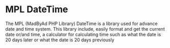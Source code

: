 
# MPL DateTime

The MPL (MadByAd PHP Library) DateTime is a library used for advance date and time system. This library include, easily format and get the current date or/and time, a calculator for calculating time such as what the date is 20 days later or what the date is 20 days previously
